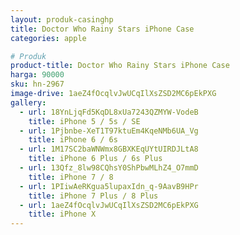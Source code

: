 ```yaml
---
layout: produk-casinghp
title: Doctor Who Rainy Stars iPhone Case
categories: apple

# Produk
product-title: Doctor Who Rainy Stars iPhone Case
harga: 90000
sku: hn-2967
image-drive: 1aeZ4fOcqlvJwUCqIlXsZSD2MC6pEkPXG
gallery:
  - url: 18YnLjqFd5KqDL8xUa7243QZMYW-VodeB
    title: iPhone 5 / 5s / SE
  - url: 1Pjbnbe-XeT1T97ktuEm4KqeNMb6UA_Vg
    title: iPhone 6 / 6s
  - url: 1M17SC2baWNWmx8GBXKEqUYtUIRDJLtA8
    title: iPhone 6 Plus / 6s Plus
  - url: 13Qfz_8lw98CQhsY0ShPbwMLhZ4_O7mmD
    title: iPhone 7 / 8
  - url: 1PIiwAeRKgua5lupaxIdn_q-9AavB9HPr
    title: iPhone 7 Plus / 8 Plus
  - url: 1aeZ4fOcqlvJwUCqIlXsZSD2MC6pEkPXG
    title: iPhone X
---
```

